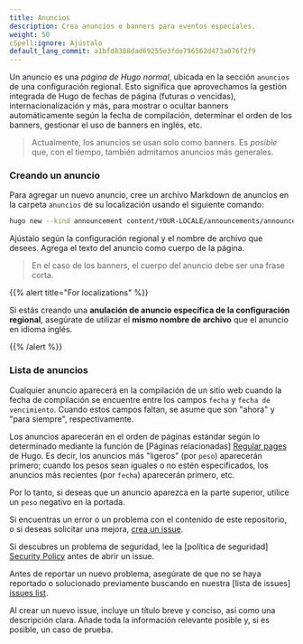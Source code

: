 ```yaml
---
title: Anuncios
description: Crea anuncios o banners para eventos especiales.
weight: 50
cSpell:ignore: Ajústalo
default_lang_commit: a1bfd8388dad69255e3fde796562d473a076f2f9
---
```


Un anuncio es una _página de Hugo normal_, ubicada en la sección `anuncios` de
una configuración regional. Esto significa que aprovechamos la gestión integrada
de Hugo de fechas de página (futuras o vencidas), internacionalización y más,
para mostrar o ocultar banners automáticamente según la fecha de compilación,
determinar el orden de los banners, gestionar el uso de banners en inglés, etc.

> Actualmente, los anuncios se usan solo como banners. Es _posible_ que, con el
> tiempo, también admitamos anuncios más generales.

### Creando un anuncio

Para agregar un nuevo anuncio, cree un archivo Markdown de anuncios en la
carpeta `anuncios` de su localización usando el siguiente comando:

```sh
hugo new --kind announcement content/YOUR-LOCALE/announcements/announcement-file-name.md
```

Ajústalo según la configuración regional y el nombre de archivo que desees.
Agrega el texto del anuncio como cuerpo de la página.

> En el caso de los banners, el cuerpo del anuncio debe ser una frase corta.

{{% alert title="For localizations" %}}

Si estás creando una **anulación de anuncio específica de la configuración
regional**, asegúrate de utilizar el **mismo nombre de archivo** que el anuncio
en idioma inglés.

{{% /alert %}}

### Lista de anuncios

Cualquier anuncio aparecerá en la compilación de un sitio web cuando la fecha de
compilación se encuentre entre los campos `fecha` y `fecha de vencimiento`.
Cuando estos campos faltan, se asume que son "ahora" y "para siempre",
respectivamente.

Los anuncios aparecerán en el orden de páginas estándar según lo determinado
mediante la función de [Páginas relacionadas]
[Regular pages](https://gohugo.io/methods/site/regularpages/) de Hugo. Es decir,
los anuncios más "ligeros" (por `peso`) aparecerán primero; cuando los pesos
sean iguales o no estén especificados, los anuncios más recientes (por `fecha`)
aparecerán primero, etc.

Por lo tanto, si deseas que un anuncio aparezca en la parte superior, utilice un
`peso` negativo en la portada.

Si encuentras un error o un problema con el contenido de este repositorio, o si
deseas solicitar una mejora, [crea un issue][new-issue].

Si descubres un problema de seguridad, lee la [política de seguridad]
[Security Policy](https://github.com/open-telemetry/opentelemetry.io/security/policy)
antes de abrir un issue.

Antes de reportar un nuevo problema, asegúrate de que no se haya reportado o
solucionado previamente buscando en nuestra [lista de issues]
[issues list](https://github.com/open-telemetry/opentelemetry.io/issues?q=is%3Aissue+is%3Aopen+sort%3Aupdated-desc).

Al crear un nuevo issue, incluye un título breve y conciso, así como una
descripción clara. Añade toda la información relevante posible y, si es posible,
un caso de prueba.

[new-issue]:
  https://github.com/open-telemetry/opentelemetry.io/issues/new/choose
